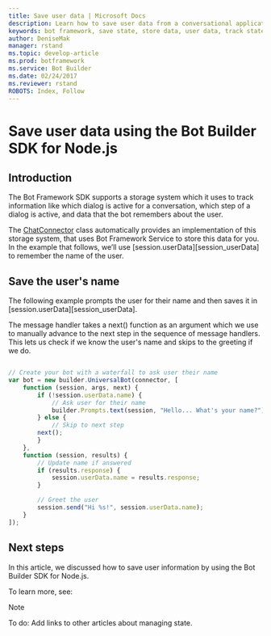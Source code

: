 ```yaml
---
title: Save user data | Microsoft Docs
description: Learn how to save user data from a conversational application (bot).
keywords: bot framework, save state, store data, user data, track state, bot storage, remember answers
author: DeniseMak
manager: rstand
ms.topic: develop-article
ms.prod: botframework
ms.service: Bot Builder
ms.date: 02/24/2017
ms.reviewer: rstand
ROBOTS: Index, Follow
---
```


# Save user data using the Bot Builder SDK for Node.js

<!--
> [!div class="op_single_selector"]
> * [.NET](bot-framework-dotnet-howto-save-state.md)
> * [Node.js](bot-framework-nodejs-howto-save-state.md)
>
-->

## Introduction

The Bot Framework SDK supports a storage system which it uses to track information like which dialog is active for a conversation,
which step of a dialog is active, and data that the bot remembers about the user. 

The [ChatConnector][] class automatically provides an implementation of this storage system, that uses Bot Framework Service to store this data for you. 
In the example that follows, we’ll use [session.userData][session_userData] to remember the name of the user. 

## Save the user's name

The following example prompts the user for their name and then saves it in [session.userData][session_userData].  

The message handler takes a next() function as an argument which we use to manually advance to the next step in the sequence of message handlers.
This lets us check if we know the user's name and skips to the greeting if we do.


```javascript

// Create your bot with a waterfall to ask user their name
var bot = new builder.UniversalBot(connector, [
    function (session, args, next) {
        if (!session.userData.name) {
            // Ask user for their name
            builder.Prompts.text(session, "Hello... What's your name?");
        } else {
            // Skip to next step
        next();
        }
    },
    function (session, results) {
        // Update name if answered
        if (results.response) {
            session.userData.name = results.response;
        }

        // Greet the user
        session.send("Hi %s!", session.userData.name);
    }
]);


```


## Next steps

In this article, we discussed how to save user information by using the Bot Builder SDK for Node.js. 

To learn more, see:

> [!NOTE]
> To do: Add links to other articles about managing state.


[SendTyping]: https://docs.botframework.com/en-us/node/builder/chat-reference/classes/_botbuilder_d_.session#sendtyping
[IMessage]: http://docs.botframework.com/en-us/node/builder/chat-reference/interfaces/_botbuilder_d_.imessage
[ChatConnector]:
[session_userData]:https://docs.botframework.com/en-us/node/builder/chat-reference/classes/_botbuilder_d_.session.html#userdata